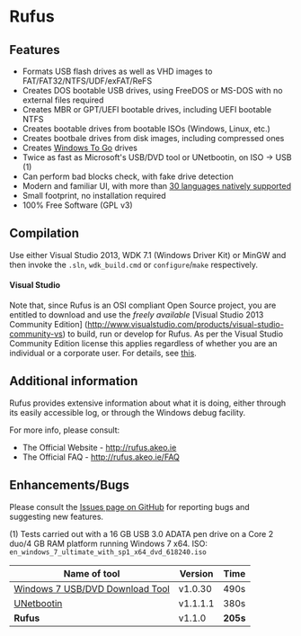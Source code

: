 # Rufus

## Features
* Formats USB flash drives as well as VHD images to FAT/FAT32/NTFS/UDF/exFAT/ReFS
* Creates DOS bootable USB drives, using FreeDOS or MS-DOS with no external files required
* Creates MBR or GPT/UEFI bootable drives, including UEFI bootable NTFS
* Creates bootable drives from bootable ISOs (Windows, Linux, etc.)
* Creates bootbale drives from disk images, including compressed ones
* Creates [Windows To Go](https://en.wikipedia.org/wiki/Windows_To_Go) drives
* Twice as fast as Microsoft's USB/DVD tool or UNetbootin, on ISO -> USB (1)
* Can perform bad blocks check, with fake drive detection
* Modern and familiar UI, with more than [30 languages natively supported](http://rufus.akeo.ie/translations)
* Small footprint, no installation required
* 100% Free Software (GPL v3)

## Compilation
Use either Visual Studio 2013, WDK 7.1 (Windows Driver Kit) or MinGW and then
invoke the `.sln`, `wdk_build.cmd` or `configure`/`make` respectively.

#### Visual Studio
Note that, since Rufus is an OSI compliant Open Source project, you are entitled to
download and use the *freely available* [Visual Studio 2013 Community Edition]
(http://www.visualstudio.com/products/visual-studio-community-vs) to
build, run or develop for Rufus. As per the Visual Studio Community Edition license
this applies regardless of whether you are an individual or a corporate user.
For details, see [this](http://pete.akeo.ie/2014/11/visual-studio-2013-has-now-become.html).

## Additional information
Rufus provides extensive information about what it is doing, either through
its easily accessible log, or through the Windows debug facility.

For more info, please consult:
* The Official Website - http://rufus.akeo.ie
* The Official FAQ - http://rufus.akeo.ie/FAQ

## Enhancements/Bugs
Please consult the [Issues page on GitHub](https://github.com/pbatard/rufus/issues)
for reporting bugs and suggesting new features.


(1) Tests carried out with a 16 GB USB 3.0 ADATA pen drive on a Core 2 duo/4 GB RAM platform running Windows 7 x64.
ISO: `en_windows_7_ultimate_with_sp1_x64_dvd_618240.iso`

| Name of tool | Version | Time |
| ------------ | ------- | ---- |
| [Windows 7 USB/DVD Download Tool](http://www.microsoft.com/en-us/download/windows-usb-dvd-download-tool) | v1.0.30 | 490s |
| [UNetbootin](http://unetbootin.sourceforge.net) | v1.1.1.1 | 380s |
| **Rufus** | v1.1.0 | **205s** |
